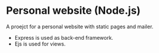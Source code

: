 # Personal website (Node.js)

A proejct for a personal website with static pages and mailer.

* Express is used as back-end framework.
* Ejs is used for views.
